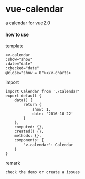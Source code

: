 # vue-calendar
a calendar for vue2.0

#### how to use

template

    <v-calendar
    :show="show"
    :date="date"
    :checked="date"
    @close="show = 0"></v-charts>

import

    import Calendar from './Calendar'
    export default {
        data() {
            return {
                show: 1,
                date: '2016-10-22'
            }
        },
        computed: {},
        created() {},
        methods: {},
        components: {
            'v-calendar': Calendar
        }
    }

remark

    check the demo or create a issues
